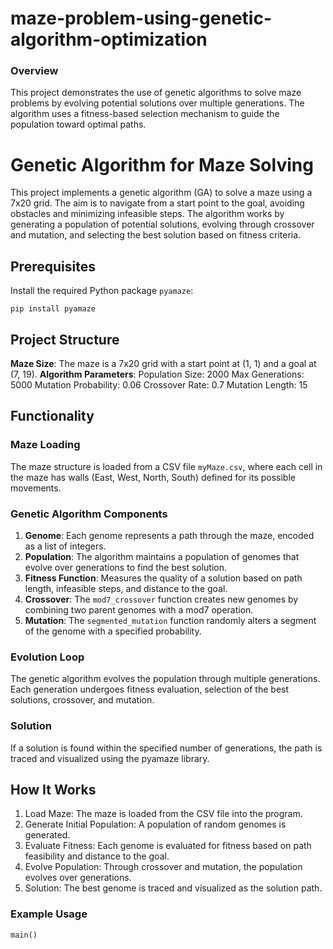 # maze-problem-using-genetic-algorithm-optimization

### Overview
This project demonstrates the use of genetic algorithms to solve maze problems by evolving potential solutions over multiple generations. The algorithm uses a fitness-based selection mechanism to guide the population toward optimal paths.

# Genetic Algorithm for Maze Solving

This project implements a genetic algorithm (GA) to solve a maze using a 7x20 grid. The aim is to navigate from a start point to the goal, avoiding obstacles and minimizing infeasible steps. The algorithm works by generating a population of potential solutions, evolving through crossover and mutation, and selecting the best solution based on fitness criteria.

## Prerequisites

Install the required Python package `pyamaze`:

```
pip install pyamaze 
```

## Project Structure
**Maze Size**: The maze is a 7x20 grid with a start point at (1, 1) and a goal at (7, 19).
**Algorithm Parameters**:
  Population Size: 2000
  Max Generations: 5000
  Mutation Probability: 0.06
  Crossover Rate: 0.7
  Mutation Length: 15

## Functionality
### Maze Loading
The maze structure is loaded from a CSV file `myMaze.csv`, where each cell in the maze has walls (East, West, North, South) defined for its possible movements.

### Genetic Algorithm Components
1. **Genome**: Each genome represents a path through the maze, encoded as a list of integers.
2. **Population**: The algorithm maintains a population of genomes that evolve over generations to find the best solution.
3. **Fitness Function**: Measures the quality of a solution based on path length, infeasible steps, and distance to the goal.
4. **Crossover**: The `mod7_crossover` function creates new genomes by combining two parent genomes with a mod7 operation.
5. **Mutation**: The `segmented_mutation` function randomly alters a segment of the genome with a specified probability.

### Evolution Loop
The genetic algorithm evolves the population through multiple generations. Each generation undergoes fitness evaluation, selection of the best solutions, crossover, and mutation.

### Solution
If a solution is found within the specified number of generations, the path is traced and visualized using the pyamaze library.

## How It Works
1. Load Maze: The maze is loaded from the CSV file into the program.
2. Generate Initial Population: A population of random genomes is generated.
3. Evaluate Fitness: Each genome is evaluated for fitness based on path feasibility and distance to the goal.
4. Evolve Population: Through crossover and mutation, the population evolves over generations.
5. Solution: The best genome is traced and visualized as the solution path.

### Example Usage
`
main()
`
